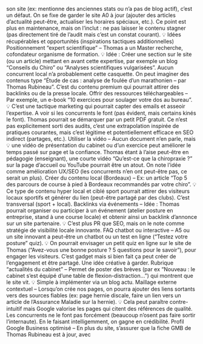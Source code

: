 son site (ex: mentionne des anciennes stats ou n’a pas de blog actif), c’est un défaut. On se fixe de garder le site A0 à jour (ajouter des articles d’actualité peut-être, actualiser les horaires spéciaux, etc.). Ce point est plus en maintenance, mais on l’inclut : ne pas laisser le contenu stagner (pas directement tiré de l’audit mais c’est un constat courant). 💡 Idées récupérables et opportunités (inspirations tactiques additionnelles) Positionnement “expert scientifique” – Thomas a un Master recherche, cofondateur organisme de formation. 💡 Idée : Créer une section sur le site (ou un article) mettant en avant cette expertise, par exemple un blog “Conseils du Chiro” ou “Analyses scientifiques vulgarisées”. Aucun concurrent local n’a probablement cette casquette. On peut imaginer des contenus type “Étude de cas : analyse de foulée d’un marathonien – par Thomas Rubineau”. C’est du contenu premium qui pourrait attirer des backlinks ou de la presse locale. Offrir des ressources téléchargeables – Par exemple, un e-book “10 exercices pour soulager votre dos au bureau”. 💡 C’est une tactique marketing qui pourrait capter des emails et asseoir l’expertise. A voir si les concurrents le font (pas évident, mais certains kinés le font). Thomas pourrait se démarquer par un petit PDF gratuit. Ce n’est pas explicitement sorti des audits, c’est une extrapolation inspirée de pratiques courantes, mais c’est légitime et potentiellement efficace en SEO indirect (partages, etc.). Utiliser la vidéo – Aucun document n’en parle, mais 💡 une vidéo de présentation du cabinet ou d’un exercice peut améliorer le temps passé sur page et la confiance. Thomas étant à l’aise peut-être en pédagogie (enseignant), une courte vidéo “Qu’est-ce que la chiropraxie ?” sur la page d’accueil ou YouTube pourrait être un atout. On note l’idée comme amélioration UX/SEO (les concurrents n’en ont peut-être pas, ce serait un plus). Créer du contenu local (Bordeaux) – Ex: un article “Top 5 des parcours de course à pied à Bordeaux recommandés par votre chiro”. 💡 Ce type de contenu hyper local et ciblé sport pourrait attirer des visiteurs locaux sportifs et générer du lien (peut-être partagé par des clubs). C’est transversal (sport + local). Backlinks via événements – Idée : Thomas pourrait organiser ou participer à un événement (atelier posture en entreprise, stand à une course locale) et obtenir ainsi un backlink d’annonce sur un site partenaire. 💡 C’est plus PR que SEO, mais on le note comme stratégie de visibilité locale innovante. FAQ chatbot ou interactive – A5 ou un site innovant a peut-être un chatbot ou un test en ligne (“Testez votre posture” quiz). 💡 On pourrait envisager un petit quiz en ligne sur le site de Thomas (“Avez-vous une bonne posture ? 5 questions pour le savoir”), pour engager les visiteurs. C’est gadget mais si bien fait ça peut créer de l’engagement et être partagé. Une idée créative à garder. Rubrique “actualités du cabinet” – Permet de poster des brèves (par ex “Nouveau : le cabinet s’est équipé d’une table de flexion-distraction…”) qui montrent que le site vit. 💡 Simple à implémenter via un blog actu. Maillage externe contextuel – Lorsqu’on crée nos pages, on pourra ajouter des liens sortants vers des sources fiables (ex: page hernie discale, faire un lien vers un article de l’Assurance Maladie sur la hernie). 💡 Cela peut paraître contre-intuitif mais Google valorise les pages qui citent des références de qualité. Les concurrents ne le font pas forcément (beaucoup n’osent pas faire sortir l’internaute). En le faisant intelligemment, on gagne en crédibilité. Profil Google Business optimisé – En plus du site, s’assurer que la fiche GMB de Thomas Rubineau est à jour, avec